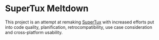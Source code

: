 # SuperTux Meltdown

This project is an attempt at remaking [SuperTux](supertux.org) with increased
efforts put into code quality, planification, retrocompatibility, use case
consideration and cross-platform usability.
